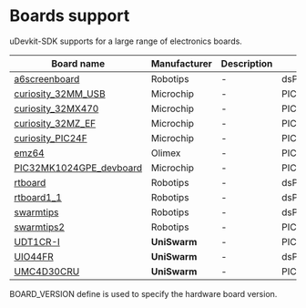 # Boards support

uDevkit-SDK supports for a large range of electronics boards.

|Board name|Manufacturer|Description|MCU|
|----------|------------|-----------|---|
|[a6screenboard](a6screenboard/)| Robotips | - | dsPIC33EP512GP806 |
|[curiosity_32MM_USB](curiosity_32MM_USB/)| Microchip | - | PIC32MM0256GPM064 |
|[curiosity_32MX470](curiosity_32MX470/)| Microchip | - | PIC32MX470F512H |
|[curiosity_32MZ_EF](curiosity_32MZ_EF/)| Microchip | - | PIC32MZ2048EFM100 |
|[curiosity_PIC24F](curiosity_PIC24F/)| Microchip | - | PIC24FJ128GA204 |
|[emz64](emz64/)| Olimex | - | PIC32MZ2048EFH064 |
|[PIC32MK1024GPE_devboard](PIC32MK1024GPE_devboard/)| Microchip | - | PIC32MK1024GPE100 |
|[rtboard](rtboard/)| Robotips | - | dsPIC33EP256MU806 |
|[rtboard1_1](rtboard1_1/)| Robotips | - | dsPIC33EP512MU810 |
|[swarmtips](swarmtips/)| Robotips | - | dsPIC33EP512MC806 |
|[swarmtips2](swarmtips2/)| Robotips | - | PIC32MZ2048EFH064 |
|[UDT1CR-I](udt1cr-i/)| **UniSwarm** | - | PIC32MZ2048EFH064 |
|[UIO44FR](uio44fr/)| **UniSwarm** | - | dsPIC33CK256MP505 |
|[UMC4D30CRU](UMC4D30CRU/)| **UniSwarm** | - | PIC32MK1024MCF100 |

BOARD_VERSION define is used to specify the hardware board version.
